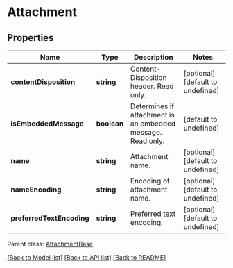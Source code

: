 # Attachment

## Properties
Name | Type | Description | Notes
------------ | ------------- | ------------- | -------------
**contentDisposition** | **string** | Content-Disposition header. Read only.              | [optional] [default to undefined]
**isEmbeddedMessage** | **boolean** | Determines if attachment is an embedded message. Read only.              | [default to undefined]
**name** | **string** | Attachment name.              | [optional] [default to undefined]
**nameEncoding** | **string** | Encoding of attachment name.              | [optional] [default to undefined]
**preferredTextEncoding** | **string** | Preferred text encoding.              | [optional] [default to undefined]

 Parent class: [AttachmentBase](AttachmentBase.md)

[[Back to Model list]](README.md#documentation-for-models) [[Back to API list]](README.md#documentation-for-api-endpoints) [[Back to README]](README.md)
